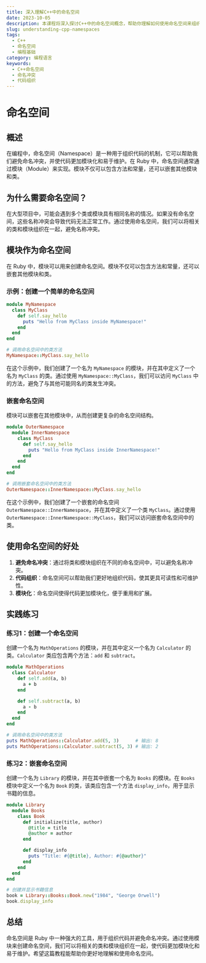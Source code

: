 ```yaml
---
title: 深入理解C++中的命名空间
date: 2023-10-05
description: 本课程将深入探讨C++中的命名空间概念，帮助你理解如何使用命名空间来组织代码，避免命名冲突，并提高代码的可维护性。
slug: understanding-cpp-namespaces
tags:
  - C++
  - 命名空间
  - 编程基础
category: 编程语言
keywords:
  - C++命名空间
  - 命名冲突
  - 代码组织
---
```


# 命名空间

## 概述

在编程中，命名空间（Namespace）是一种用于组织代码的机制，它可以帮助我们避免命名冲突，并使代码更加模块化和易于维护。在 Ruby 中，命名空间通常通过模块（Module）来实现。模块不仅可以包含方法和常量，还可以嵌套其他模块和类。

## 为什么需要命名空间？

在大型项目中，可能会遇到多个类或模块具有相同名称的情况。如果没有命名空间，这些名称冲突会导致代码无法正常工作。通过使用命名空间，我们可以将相关的类和模块组织在一起，避免名称冲突。

## 模块作为命名空间

在 Ruby 中，模块可以用来创建命名空间。模块不仅可以包含方法和常量，还可以嵌套其他模块和类。

### 示例：创建一个简单的命名空间

```ruby
module MyNamespace
  class MyClass
    def self.say_hello
      puts "Hello from MyClass inside MyNamespace!"
    end
  end
end

# 调用命名空间中的类方法
MyNamespace::MyClass.say_hello
```

在这个示例中，我们创建了一个名为 `MyNamespace` 的模块，并在其中定义了一个名为 `MyClass` 的类。通过使用 `MyNamespace::MyClass`，我们可以访问 `MyClass` 中的方法，避免了与其他可能同名的类发生冲突。

### 嵌套命名空间

模块可以嵌套在其他模块中，从而创建更复杂的命名空间结构。

```ruby
module OuterNamespace
  module InnerNamespace
    class MyClass
      def self.say_hello
        puts "Hello from MyClass inside InnerNamespace!"
      end
    end
  end
end

# 调用嵌套命名空间中的类方法
OuterNamespace::InnerNamespace::MyClass.say_hello
```

在这个示例中，我们创建了一个嵌套的命名空间 `OuterNamespace::InnerNamespace`，并在其中定义了一个类 `MyClass`。通过使用 `OuterNamespace::InnerNamespace::MyClass`，我们可以访问嵌套命名空间中的类。

## 使用命名空间的好处

1. **避免命名冲突**：通过将类和模块组织在不同的命名空间中，可以避免名称冲突。
2. **代码组织**：命名空间可以帮助我们更好地组织代码，使其更具可读性和可维护性。
3. **模块化**：命名空间使得代码更加模块化，便于重用和扩展。

## 实践练习

### 练习1：创建一个命名空间

创建一个名为 `MathOperations` 的模块，并在其中定义一个名为 `Calculator` 的类。`Calculator` 类应包含两个方法：`add` 和 `subtract`。

```ruby
module MathOperations
  class Calculator
    def self.add(a, b)
      a + b
    end

    def self.subtract(a, b)
      a - b
    end
  end
end

# 调用命名空间中的类方法
puts MathOperations::Calculator.add(5, 3)      # 输出: 8
puts MathOperations::Calculator.subtract(5, 3) # 输出: 2
```

### 练习2：嵌套命名空间

创建一个名为 `Library` 的模块，并在其中嵌套一个名为 `Books` 的模块。在 `Books` 模块中定义一个名为 `Book` 的类，该类应包含一个方法 `display_info`，用于显示书籍的信息。

```ruby
module Library
  module Books
    class Book
      def initialize(title, author)
        @title = title
        @author = author
      end

      def display_info
        puts "Title: #{@title}, Author: #{@author}"
      end
    end
  end
end

# 创建并显示书籍信息
book = Library::Books::Book.new("1984", "George Orwell")
book.display_info
```

## 总结

命名空间是 Ruby 中一种强大的工具，用于组织代码并避免命名冲突。通过使用模块来创建命名空间，我们可以将相关的类和模块组织在一起，使代码更加模块化和易于维护。希望这篇教程能帮助你更好地理解和使用命名空间。